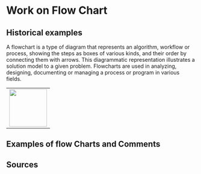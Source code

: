 # Work on Flow Chart
## Historical examples
A flowchart is a type of diagram that represents an algorithm, workflow or process, showing the steps as boxes of various kinds, and their order by connecting them with arrows. This diagrammatic representation illustrates a solution model to a given problem. Flowcharts are used in analyzing, designing, documenting or managing a process or program in various fields.

<table border="0">
  <tr>
    <td>
      <img src="LampFlowchart.svg" style="width: 100px;">
    </td>
  </tr>
</table>

## Examples of flow Charts and Comments

## Sources
